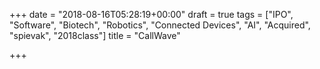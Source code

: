 +++
date = "2018-08-16T05:28:19+00:00"
draft = true
tags = ["IPO", "Software", "Biotech", "Robotics", "Connected Devices", "AI", "Acquired", "spievak", "2018class"]
title = "CallWave"

+++
